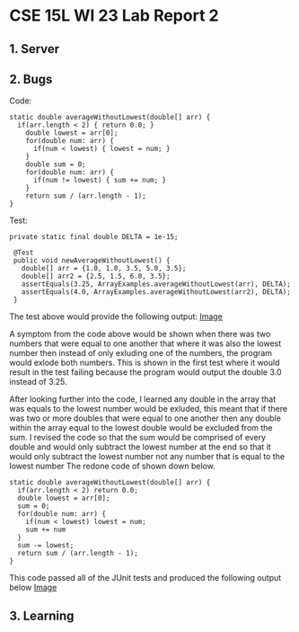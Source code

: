 # CSE 15L WI 23 Lab Report 2

## 1. Server

## 2. Bugs
Code:
```
static double averageWithoutLowest(double[] arr) {
  if(arr.length < 2) { return 0.0; }
    double lowest = arr[0];
    for(double num: arr) {
      if(num < lowest) { lowest = num; }
    }
    double sum = 0;
    for(double num: arr) {
      if(num != lowest) { sum += num; }
    }
    return sum / (arr.length - 1);
}
```
Test:
```
private static final double DELTA = 1e-15;

 @Test
 public void newAverageWithoutLowest() {
   double[] arr = {1.0, 1.0, 3.5, 5.0, 3.5};
   double[] arr2 = {2.5, 1.5, 6.0, 3.5};
   assertEquals(3.25, ArrayExamples.averageWithoutLowest(arr), DELTA);
   assertEquals(4.0, ArrayExamples.averageWithoutLowest(arr2), DELTA);
 }
```
The test above would provide the following output:
[Image](https://imgur.com/a/ozzmvnv)

A symptom from the code above would be shown when there was two numbers that were equal to one another that where it was also the lowest number then 
instead of only exluding one of the numbers, the program would exlode both numbers. This is shown in the first test where it would result in the test 
failing because the program would output the double 3.0 instead of 3.25.

After looking further into the code, I learned any double in the array that was equals to the lowest number would be exluded, this meant that if there was two or more doubles that were equal to one another then any double within the array equal to the lowest double would be excluded from the sum. I revised the code so that the sum would be comprised of every double and would only subtract the lowest number at the end so that it would only subtract the lowest number not any number that is equal to the lowest number The redone code of shown down below.

```
static double averageWithoutLowest(double[] arr) {
  if(arr.length < 2) return 0.0;
  double lowest = arr[0];
  sum = 0;
  for(double num: arr) {
    if(num < lowest) lowest = num;
    sum += num
  }
  sum -= lowest;
  return sum / (arr.length - 1);
}
```

This code passed all of the JUnit tests and produced the following output below
[Image](https://imgur.com/a/zxHgJrE)

## 3. Learning


